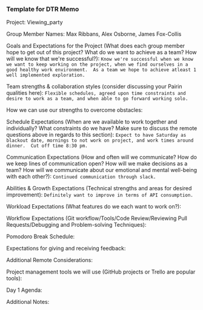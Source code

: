 ### Template for DTR Memo

Project: Viewing_party

Group Member Names: Max Ribbans, Alex Osborne, James Fox-Collis

Goals and Expectations for the Project (What does each group member hope to get out of this project? What do we want to achieve as a team? How will we know that we're successful?): 
`Know we're successful when we know we want to keep working on the project, when we find ourselves in a good healthy work environment.  As a team we hope to achieve atleast 1 well implemented exploration.`
	
Team strengths & collaboration styles (consider discussing your Pairin qualities here):
`Flexible schedules, agreed upon time constraints and desire to work as a team, and when able to go forward working solo.`

How we can use our strengths to overcome obstacles:

Schedule Expectations (When are we available to work together and individually? What constraints do we have? Make sure to discuss the remote questions above in regards to this section):
`Expect to have Saturday as blackout date, mornings to not work on project, and work times around dinner.  Cut off time 8:30 pm.`

Communication Expectations (How and often will we communicate? How do we keep lines of communication open? How will we make decisions as a team? How will we communicate about our emotional and mental well-being with each other?):
`Continued communication through slack.`

Abilities & Growth Expectations (Technical strengths and areas for desired improvement):
`Definitely want to improve in terms of API consumption.`

Workload Expectations (What features do we each want to work on?):

Workflow Expectations (Git workflow/Tools/Code Review/Reviewing Pull Requests/Debugging and Problem-solving Techniques): 

Pomodoro Break Schedule:

Expectations for giving and receiving feedback:

Additional Remote Considerations:

Project management tools we will use (GitHub projects or Trello are popular tools):

Day 1 Agenda: 

Additional Notes:

